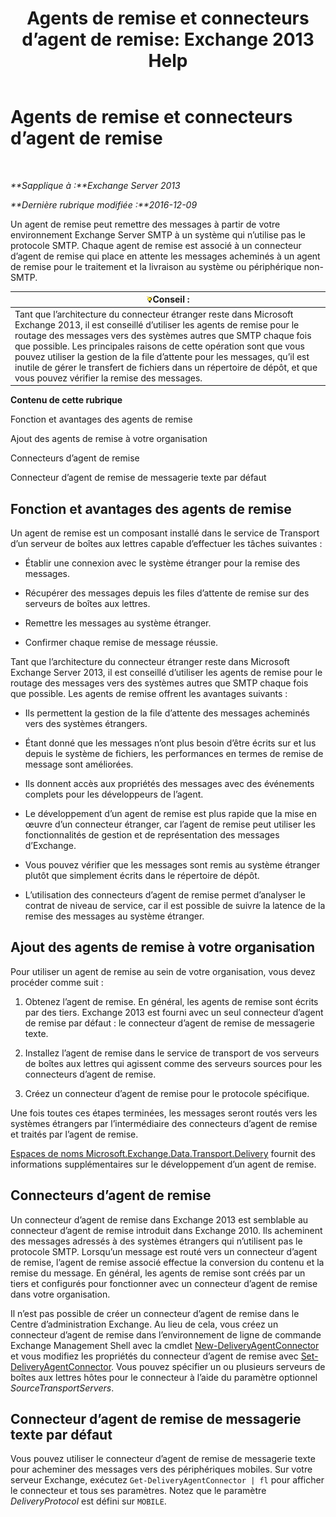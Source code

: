 ﻿---
title: 'Agents de remise et connecteurs d’agent de remise: Exchange 2013 Help'
TOCTitle: Agents de remise et connecteurs d’agent de remise
ms:assetid: 38c942ee-b59d-47ec-87eb-bebad441ada5
ms:mtpsurl: https://technet.microsoft.com/fr-fr/library/Dd638118(v=EXCHG.150)
ms:contentKeyID: 50477900
ms.date: 04/24/2018
mtps_version: v=EXCHG.150
ms.translationtype: HT
---

# Agents de remise et connecteurs d’agent de remise

 

_**Sapplique à :**Exchange Server 2013_

_**Dernière rubrique modifiée :**2016-12-09_

Un agent de remise peut remettre des messages à partir de votre environnement Exchange Server SMTP à un système qui n’utilise pas le protocole SMTP. Chaque agent de remise est associé à un connecteur d’agent de remise qui place en attente les messages acheminés à un agent de remise pour le traitement et la livraison au système ou périphérique non-SMTP.

<table>
<thead>
<tr class="header">
<th><img src="images/Bb125224.tip(EXCHG.150).gif" title="Conseil" alt="Conseil" />Conseil :</th>
</tr>
</thead>
<tbody>
<tr class="odd">
<td>Tant que l’architecture du connecteur étranger reste dans Microsoft Exchange 2013, il est conseillé d’utiliser les agents de remise pour le routage des messages vers des systèmes autres que SMTP chaque fois que possible. Les principales raisons de cette opération sont que vous pouvez utiliser la gestion de la file d’attente pour les messages, qu’il est inutile de gérer le transfert de fichiers dans un répertoire de dépôt, et que vous pouvez vérifier la remise des messages.</td>
</tr>
</tbody>
</table>


**Contenu de cette rubrique**

Fonction et avantages des agents de remise

Ajout des agents de remise à votre organisation

Connecteurs d’agent de remise

Connecteur d’agent de remise de messagerie texte par défaut

## Fonction et avantages des agents de remise

Un agent de remise est un composant installé dans le service de Transport d’un serveur de boîtes aux lettres capable d’effectuer les tâches suivantes :

  - Établir une connexion avec le système étranger pour la remise des messages.

  - Récupérer des messages depuis les files d’attente de remise sur des serveurs de boîtes aux lettres.

  - Remettre les messages au système étranger.

  - Confirmer chaque remise de message réussie.

Tant que l’architecture du connecteur étranger reste dans Microsoft Exchange Server 2013, il est conseillé d’utiliser les agents de remise pour le routage des messages vers des systèmes autres que SMTP chaque fois que possible. Les agents de remise offrent les avantages suivants :

  - Ils permettent la gestion de la file d’attente des messages acheminés vers des systèmes étrangers.

  - Étant donné que les messages n’ont plus besoin d’être écrits sur et lus depuis le système de fichiers, les performances en termes de remise de message sont améliorées.

  - Ils donnent accès aux propriétés des messages avec des événements complets pour les développeurs de l’agent.

  - Le développement d’un agent de remise est plus rapide que la mise en œuvre d’un connecteur étranger, car l’agent de remise peut utiliser les fonctionnalités de gestion et de représentation des messages d’Exchange.

  - Vous pouvez vérifier que les messages sont remis au système étranger plutôt que simplement écrits dans le répertoire de dépôt.

  - L’utilisation des connecteurs d’agent de remise permet d’analyser le contrat de niveau de service, car il est possible de suivre la latence de la remise des messages au système étranger.

## Ajout des agents de remise à votre organisation

Pour utiliser un agent de remise au sein de votre organisation, vous devez procéder comme suit :

1.  Obtenez l’agent de remise. En général, les agents de remise sont écrits par des tiers. Exchange 2013 est fourni avec un seul connecteur d’agent de remise par défaut : le connecteur d’agent de remise de messagerie texte.

2.  Installez l’agent de remise dans le service de transport de vos serveurs de boîtes aux lettres qui agissent comme des serveurs sources pour les connecteurs d’agent de remise.

3.  Créez un connecteur d’agent de remise pour le protocole spécifique.

Une fois toutes ces étapes terminées, les messages seront routés vers les systèmes étrangers par l’intermédiaire des connecteurs d’agent de remise et traités par l’agent de remise.

[Espaces de noms Microsoft.Exchange.Data.Transport.Delivery](https://go.microsoft.com/fwlink/?linkid=262690) fournit des informations supplémentaires sur le développement d’un agent de remise.

## Connecteurs d’agent de remise

Un connecteur d’agent de remise dans Exchange 2013 est semblable au connecteur d’agent de remise introduit dans Exchange 2010. Ils acheminent des messages adressés à des systèmes étrangers qui n’utilisent pas le protocole SMTP. Lorsqu’un message est routé vers un connecteur d’agent de remise, l’agent de remise associé effectue la conversion du contenu et la remise du message. En général, les agents de remise sont créés par un tiers et configurés pour fonctionner avec un connecteur d’agent de remise dans votre organisation.

Il n’est pas possible de créer un connecteur d’agent de remise dans le Centre d’administration Exchange. Au lieu de cela, vous créez un connecteur d’agent de remise dans l’environnement de ligne de commande Exchange Management Shell avec la cmdlet [New-DeliveryAgentConnector](https://technet.microsoft.com/fr-fr/library/dd351063\(v=exchg.150\)) et vous modifiez les propriétés du connecteur d’agent de remise avec [Set-DeliveryAgentConnector](https://technet.microsoft.com/fr-fr/library/dd351159\(v=exchg.150\)). Vous pouvez spécifier un ou plusieurs serveurs de boîtes aux lettres hôtes pour le connecteur à l’aide du paramètre optionnel *SourceTransportServers*.

## Connecteur d’agent de remise de messagerie texte par défaut

Vous pouvez utiliser le connecteur d’agent de remise de messagerie texte pour acheminer des messages vers des périphériques mobiles. Sur votre serveur Exchange, exécutez `Get-DeliveryAgentConnector | fl` pour afficher le connecteur et tous ses paramètres. Notez que le paramètre *DeliveryProtocol* est défini sur `MOBILE`.

